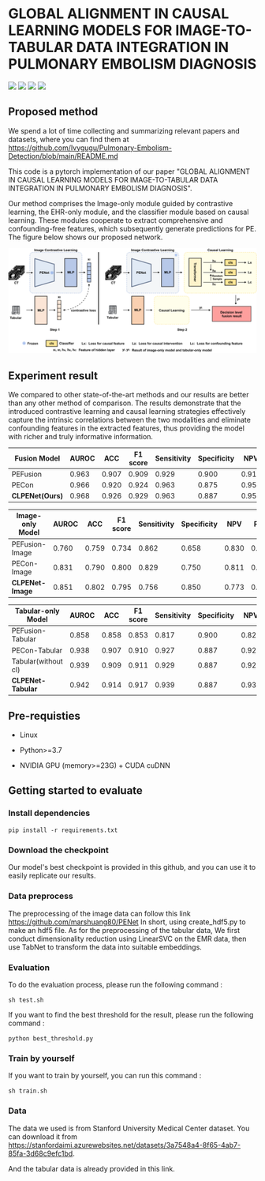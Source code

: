 # GLOBAL ALIGNMENT IN CAUSAL LEARNING MODELS FOR IMAGE-TO-TABULAR DATA INTEGRATION IN PULMONARY EMBOLISM DIAGNOSIS

![](https://img.shields.io/badge/-Github-181717?style=flat-square&logo=Github&logoColor=FFFFFF)
![](https://img.shields.io/badge/-Awesome-FC60A8?style=flat-square&logo=Awesome&logoColor=FFFFFF)
![](https://img.shields.io/badge/-Python-3776AB?style=flat-square&logo=Python&logoColor=FFFFFF)
![](https://img.shields.io/badge/-Pytorch-EE4C2C?style=flat-square&logo=Pytorch&logoColor=FFFFFF)

## Proposed method
We spend a lot of time collecting and summarizing relevant papers and datasets, where you can find them at https://github.com/Ivygugu/Pulmonary-Embolism-Detection/blob/main/README.md

This code is a pytorch implementation of our paper "GLOBAL ALIGNMENT IN CAUSAL LEARNING MODELS FOR IMAGE-TO-TABULAR DATA INTEGRATION IN PULMONARY EMBOLISM DIAGNOSIS".

Our method comprises the Image-only module guided by contrastive learning, the EHR-only module, and the classifier module based on causal learning. These modules cooperate to extract comprehensive and confounding-free features, which subsequently generate predictions for PE. The figure below shows our proposed network.

![image](images/ICIP2024_model.png)

 ## Experiment result
   We compared to other state-of-the-art methods and our results are better than any other method of comparison. The results demonstrate that the introduced contrastive learning and causal learning strategies effectively capture the intrinsic correlations between the two modalities and eliminate confounding features in the extracted features, thus providing the model with richer and truly informative information.
<table>
<thead>
  <tr>
    <th>Fusion Model</th>
    <th>AUROC</th>
    <th>ACC</th>
    <th>F1 score</th>
    <th>Sensitivity</th>
    <th>Specificity</th>
    <th>NPV</th>
    <th>PPV</th>
  </tr>
</thead>
<tbody>
  <tr>
    <td>PEFusion</td>
    <td>0.963</td>
    <td>0.907</td>
    <td>0.909</td>
    <td>0.929</td>
    <td>0.900</td>
    <td>0.911</td>
    <td>0.890</td>
  </tr>
  <tr>
    <td>PECon</td>
    <td>0.966</td>
    <td>0.920</td>
    <td>0.924</td>
    <td>0.963</td>
    <td>0.875</td>
    <td>0.959</td>
    <td>0.888</td>
  </tr>
  <tr>
    <td><b>CLPENet(Ours)</b></td>
    <td>0.968</td>
    <td>0.926</td>
    <td>0.929</td>
    <td>0.963</td>
    <td>0.887</td>
    <td>0.959</td>
    <td>0.898</td>
  </tr>
</tbody>
</table>

<table>
<thead>
  <tr>
    <th>Image-only Model</th>
    <th>AUROC</th>
    <th>ACC</th>
    <th>F1 score</th>
    <th>Sensitivity</th>
    <th>Specificity</th>
    <th>NPV</th>
    <th>PPV</th>
  </tr>
</thead>
<tbody>
  <tr>
    <td>PEFusion-Image</td>
    <td>0.760</td>
    <td>0.759</td>
    <td>0.734</td>
    <td>0.862</td>
    <td>0.658</td>
    <td>0.830</td>
    <td>0.711</td>
  </tr>
  <tr>
    <td>PECon-Image</td>
    <td>0.831</td>
    <td>0.790</td>
    <td>0.800</td>
    <td>0.829</td>
    <td>0.750</td>
    <td>0.811</td>
    <td>0.773</td>
  </tr>
  <tr>
    <td><b>CLPENet-Image</b></td>
    <td>0.851</td>
    <td>0.802</td>
    <td>0.795</td>
    <td>0.756</td>
    <td>0.850</td>
    <td>0.773</td>
    <td>0.838</td>
  </tr>
</tbody>
</table>

<table>
<thead>
  <tr>
    <th>Tabular-only Model</th>
    <th>AUROC</th>
    <th>ACC</th>
    <th>F1 score</th>
    <th>Sensitivity</th>
    <th>Specificity</th>
    <th>NPV</th>
    <th>PPV</th>
  </tr>
</thead>
<tbody>
  <tr>
    <td>PEFusion-Tabular</td>
    <td>0.858</td>
    <td>0.858</td>
    <td>0.853</td>
    <td>0.817</td>
    <td>0.900</td>
    <td>0.827</td>
    <td>0.893</td>
  </tr>
  <tr>
    <td>PECon-Tabular</td>
    <td>0.938</td>
    <td>0.907</td>
    <td>0.910</td>
    <td>0.927</td>
    <td>0.887</td>
    <td>0.922</td>
    <td>0.894</td>
  </tr>
  <tr>
    <td>Tabular(without cl)</td>
    <td>0.939</td>
    <td>0.909</td>
    <td>0.911</td>
    <td>0.929</td>
    <td>0.887</td>
    <td>0.922</td>
    <td>0.894</td>
  </tr>
  <tr>
    <td><b>CLPENet-Tabular</b></td>
    <td>0.942</td>
    <td>0.914</td>
    <td>0.917</td>
    <td>0.939</td>
    <td>0.887</td>
    <td>0.934</td>
    <td>0.895</td>
  </tr>
</tbody>
</table>

## Pre-requisties
* Linux

* Python>=3.7

* NVIDIA GPU (memory>=23G) + CUDA cuDNN

## Getting started to evaluate
### Install dependencies
```
pip install -r requirements.txt
```
### Download the checkpoint
Our model's best checkpoint is provided in this github, and you can use it to easily replicate our results.

### Data preprocess
The preprocessing of the image data can follow this link https://github.com/marshuang80/PENet
 In short, using create_hdf5.py to make an hdf5 file. As for the preprocessing of the tabular data, We first conduct dimensionality reduction using LinearSVC on the EMR data, then use TabNet to transform the data into suitable embeddings. 

### Evaluation
To do the evaluation process, please run the following command :
```
sh test.sh
```
If you want to find the best threshold for the result, please run the following command :
```
python best_threshold.py
```

### Train by yourself
If you want to train by yourself, you can run this command :
```
sh train.sh
```

### Data
The data we used is from Stanford University Medical Center dataset. You can download it from https://stanfordaimi.azurewebsites.net/datasets/3a7548a4-8f65-4ab7-85fa-3d68c9efc1bd.

And the tabular data is already provided in this link.
